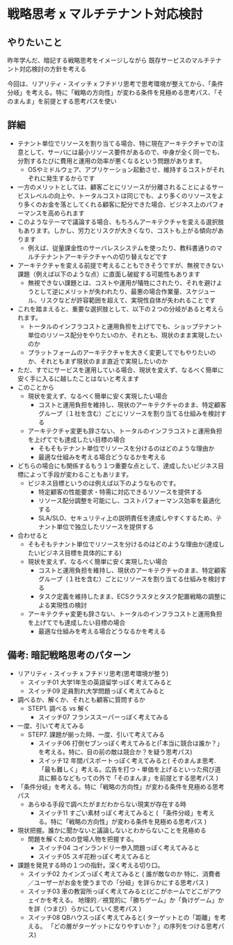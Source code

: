 # 戦略思考 x マルチテナント対応検討

## やりたいこと

昨年学んだ、暗記する戦略思考をイメージしながら
既存サービスのマルチテナント対応検討の方針を考える

今回は、リアリティ・スイッチ x フチドリ思考で思考環境が整えてから、「条件分岐」を考える。特に「戦略の方向性」が変わる条件を見極める思考パス、「そのまんま」を前提とする思考パスを使い


## 詳細

- テナント単位でリソースを割り当てる場合、特に現在アーキテクチャでの注意として、サーバには最小リソース要件があるので、中身が全く同一でも、分割するたびに費用と運用の効率が悪くなるという問題があります。
  - OSやミドルウェア、アプリケーション起動させ、維持するコストがそれぞれに発生するからです
- 一方のメリットとしては、顧客ごとにリソースが分離されることによるサービスレベルの向上や、トータルコストは同じでも、より多くのリソースをより多くのお金を落としてくれる顧客に配分できた場合、ビジネス上のパフォーマンスを高められます
- このようなテーマで議論する場合、もちろんアーキテクチャを変える選択肢もあります。しかし、労力とリスクが大きくなり、コストも上がる傾向があります
  - 例えば、従量課金性のサーバレスシステムを使ったり、教科書通りのマルチテナントアーキテクチャへの切り替えなどです
- アーキテクチャを変える前提で考えることもできそうですが、無視できない課題（例えば以下のような点）に直面し破綻する可能性もあります
    - 無視できない課題とは、コストや運用が犠牲にされたり、それを避けようとして逆にメリットが失われたり、最悪の場合作業量、スケジュール、リスクなどが許容範囲を超えて、実現性自体が失われることです
- これを踏まえると、重要な選択肢として、以下の２つの分岐があると考えられます。
    - トータルのインフラコストと運用負担を上げてでも、ショップテナント単位のリソース配分をやりたいのか、それとも、現状のまま実現したいのか
    - プラットフォームのアーキテクチャを大きく変更してでもやりたいのか、それともまず現状のまま直近で実現したいのか
- ただ、すでにサービスを運用している場合、現状を変えず、なるべく簡単に安く手に入るに越したことはないと考えます
- このことから
  - 現状を変えず、なるべく簡単に安く実現したい場合
    - コストと運用負担を維持し、現状のアーキテクチャのまま、特定顧客グループ（１社を含む）ごとにリソースを割り当てる仕組みを検討する
  - アーキテクチャ変更も辞さない、トータルのインフラコストと運用負担を上げてでも達成したい目標の場合
    - そもそもテナント単位でリソースを分けるのはどのような理由か
    - 最適な仕組みを考える場合どうなるかを考える
- どちらの場合にも関係するもう１つ重要な点として、達成したいビジネス目標によって手段が変わることもあリます。
    - ビジネス目標というのは例えば以下のようなものです。
        - 特定顧客の性能要求・特需に対応できるリソースを提供する
        - リソース配分調整を可能にし、コストパフォーマンス効率を最適化する
        - SLA/SLO、セキュリティ上の説明責任を達成しやすくするため、テナント単位で独立したリソースを提供する
- 合わせると
    - そもそもテナント単位でリソースを分けるのはどのような理由か(達成したいビジネス目標を具体的にする)
    - 現状を変えず、なるべく簡単に安く実現したい場合
        - コストと運用負担を維持し、現状のアーキテクチャのまま、特定顧客グループ（１社を含む）ごとにリソースを割り当てる仕組みを検討する
        - タスク定義を維持したまま、ECSクラスタとタスク配置戦略の調整による実現性の検討
    - アーキテクチャ変更も辞さない、トータルのインフラコストと運用負担を上げてでも達成したい目標の場合
        - 最適な仕組みを考える場合どうなるかを考える
## 備考: 暗記戦略思考のパターン

- リアリティ・スイッチ x フチドリ思考(思考環境が整う)
    - スイッチ01 大学1年生の英語留学っぽく考えてみると
    - スイッチ09 定員割れ大学問題っぽく考えてみると
- 調べるか、解くか、それとも顧客に質問するか
    - STEP1. 調べる vs 解く 
      - スイッチ07 フランススーパーっぽく考えてみる
- 一度、引いて考えてみる
    - STEP7. 課題が揃った時、一度、引いて考えてみる
        - スイッチ06 打倒セブンっぽく考えてみると(「本当に競合は誰か？」を考える。特に、目の前の敵は競合か？を疑う思考パス)
        - スイッチ12 年間パスポートっぽく考えてみると( そのまんま思考. 「最も難しく」考える。広告を打つ・単価を上げるといった飛び道具に頼るなどもっての外で「そのまんま」を前提とする思考パス )
- 「条件分岐」を考える。特に「戦略の方向性」が変わる条件を見極める思考パス
    - あらゆる手段で調べたがまだわからない現実が存在する時
        - スイッチ11 すごい素材っぽく考えてみると ( 「条件分岐」を考える。特に「戦略の方向性」が変わる条件を見極める思考パス )
- 現状把握。誰かに聞かないと議論しないとわからないことを見極める
    - 問題を解くための登場人物を把握する。
        - スイッチ04 コインランドリー参入問題っぽく考えてみると
        - スイッチ05 スギ花粉っぽく考えてみると
- 課題を発見する時の１つの指針。深く考える切り口。
    - スイッチ02 カインズっぽく考えてみると ( 誰が敵なのか 特に、消費者／ユーザーがお金を使うまでの「分岐」を詳らかにする思考パス )
    - スイッチ03 車の教習所っぽく考えてみると(どこがホームでどこがアウェイかを考える。 地理的／視覚的に「勝ちゲーム」か「負けゲーム」かを詳（つまび）らかにしていく思考パス )
    - スイッチ08 QBハウスっぽく考えてみると( ターゲットとの「距離」を考える。 「どの層がターゲットになりやすいか？」の序列をつける思考パス)
